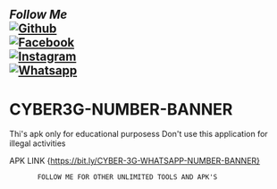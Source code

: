 ## <i><b> Follow Me</b></i> <br>[![Github](https://img.shields.io/badge/Github-CYBER-3G-dimgray?style=flat-square&logo=github)](https://github.com/CYBER-3G)<br> [![Facebook](https://img.shields.io/badge/Facebook-CYBER-3G-blue?style=flat-square&logo=facebook)](https://www.facebook.com/100022097600640)<br> [![Instagram](https://img.shields.io/badge/Instagram-CYBER-3G-hotpink?style=flat-square&logo=instagram)](https://Instagram.com/CYBER_3G)<br> [![Whatsapp](https://img.shields.io/badge/Whatsapp-CYBER-3G-deepgreen?style=flat-square&logo=whatsapp)](https://Wa.me/+60134511111)



# CYBER3G-NUMBER-BANNER
Thi's apk only for educational purposess Don't use this application for illegal activities


 APK LINK {https://bit.ly/CYBER-3G-WHATSAPP-NUMBER-BANNER}
           
           
           
           
           
           FOLLOW ME FOR OTHER UNLIMITED TOOLS AND APK'S
